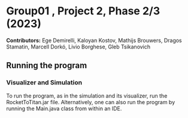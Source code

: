 # Group01 , Project 2, Phase 2/3 (2023)
**Contributors:**  Ege Demirelli, Kaloyan Kostov, Mathijs Brouwers, Dragos Stamatin, Marcell Dorkó, Livio Borghese, Gleb Tsikanovich
## Running the program
### Visualizer and Simulation
To run the program, as in the simulation and its visualizer, run the RocketToTitan.jar file. Alternatively, one can also run the program by running the Main.java class from within an IDE.
   
